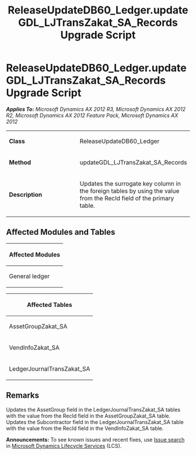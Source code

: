 ﻿---
title: ReleaseUpdateDB60_Ledger.updateGDL_LJTransZakat_SA_Records Upgrade Script
TOCTitle: ReleaseUpdateDB60_Ledger.updateGDL_LJTransZakat_SA_Records Upgrade Script
ms:assetid: abb56447-72bb-fae5-0faf-d5b8f446adf0
ms:mtpsurl: https://msdn.microsoft.com/en-us/library/JJ686486(v=AX.60)
ms:contentKeyID: 49710441
ms.date: 05/18/2015
mtps_version: v=AX.60
---

# ReleaseUpdateDB60\_Ledger.updateGDL\_LJTransZakat\_SA\_Records Upgrade Script 


_**Applies To:** Microsoft Dynamics AX 2012 R3, Microsoft Dynamics AX 2012 R2, Microsoft Dynamics AX 2012 Feature Pack, Microsoft Dynamics AX 2012_

<table>
<colgroup>
<col style="width: 50%" />
<col style="width: 50%" />
</colgroup>
<tbody>
<tr class="odd">
<td><p><strong>Class</strong></p></td>
<td><p>ReleaseUpdateDB60_Ledger</p></td>
</tr>
<tr class="even">
<td><p><strong>Method</strong></p></td>
<td><p>updateGDL_LJTransZakat_SA_Records</p></td>
</tr>
<tr class="odd">
<td><p><strong>Description</strong></p></td>
<td><p>Updates the surrogate key column in the foreign tables by using the value from the RecId field of the primary table.</p></td>
</tr>
</tbody>
</table>


## Affected Modules and Tables

<table>
<colgroup>
<col style="width: 100%" />
</colgroup>
<thead>
<tr class="header">
<th><p>Affected Modules</p></th>
</tr>
</thead>
<tbody>
<tr class="odd">
<td><p>General ledger</p></td>
</tr>
</tbody>
</table>


<table>
<colgroup>
<col style="width: 100%" />
</colgroup>
<thead>
<tr class="header">
<th><p>Affected Tables</p></th>
</tr>
</thead>
<tbody>
<tr class="odd">
<td><p>AssetGroupZakat_SA</p></td>
</tr>
<tr class="even">
<td><p>VendInfoZakat_SA</p></td>
</tr>
<tr class="odd">
<td><p>LedgerJournalTransZakat_SA</p></td>
</tr>
</tbody>
</table>


## Remarks

Updates the AssetGroup field in the LedgerJournalTransZakat\_SA tables with the value from the RecId field in the AssetGroupZakat\_SA table. Updates the Subcontractor field in the LedgerJournalTransZakat\_SA table with the value from the RecId field in the VendInfoZakat\_SA table.

  
**Announcements:** To see known issues and recent fixes, use [Issue search](http://go.microsoft.com/fwlink/?linkid=389258) in [Microsoft Dynamics Lifecycle Services](http://go.microsoft.com/fwlink/?linkid=306505) (LCS).

